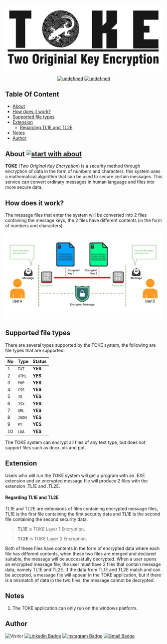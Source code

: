 !["Two Original Key Encryption"](./Documentation/LOGO%20PANJANG.png?raw=true "Two Original Key Encryption")

<p align="center">
    <a href="https://github.com/rahmatagungj/toke/releases/latest"><img alt="undefined" src="https://img.shields.io/github/v/release/rahmatagungj/toke.svg?style=popout"></a>
    <a href="https://github.com/rahmatagungj/toke/releases/download/v.1.3/TOKE.exe" target="_blank"><img alt="undefined" src="https://badgen.net/badge/Download/Windows/?color=blue&icon=windows&label"></a>
</p>

## Table Of Content
- [About](#about)
- [How does it work?](#how-does-it-work-)
- [Supported file types](#supported-file-types)
- [Extension](#extension)
    + [Regarding TL1E and TL2E](#regarding-tl1e-and-tl2e)
- [Notes](#notes)
- [Author](#author)

## About [![start with about](https://img.shields.io/badge/start%20with-about-brightgreen.svg?style=flat)](https://github.com/rahmatagungj/toke)
**TOKE** (*Two Original Key Encryption*) is a security method through encryption of data in the form of numbers and characters, this system uses a mathematical algorithm that can be used to secure certain messages. This service can convert ordinary messages in human language and files into more secure data.

## How does it work?
The message files that enter the system will be converted into 2 files containing the message keys, the 2 files have different contents (in the form of numbers and characters).

!["How TOKE System Works"](./Documentation/flow.jpg?raw=true "TOKE Algorithm Works")

## Supported file types
There are several types supported by the TOKE system, the following are file types that are supported:

No | Type | Status
--- | --- | ---
1 | `TXT` | **YES**
2 | `HTML` | **YES**
3 | `PHP` | **YES**
4 | `CSS` | **YES**
5 | `JS` | **YES**
6 | `JSX` | **YES**
7 | `XML` | **YES**
8 | `JSON` | **YES**
9 | `PY` | **YES**
10 | `LUA` | **YES**

The TOKE system can encrypt all files of any text type, but does not support files such as docx, xls and ppt.

## Extension
Users who will run the TOKE system will get a program with an .EXE extension and an encrypted message file will produce 2 files with the extension .TL1E and .TL2E.

#### Regarding TL1E and TL2E
TL1E and TL2E are extensions of files containing encrypted message files, TL1E is the first file containing the first security data and TL1E is the second file containing the second security data.

> **TL1E** is TOKE Layer 1 Encryption.

> **TL2E** is TOKE Layer 2 Encryption.

Both of these files have contents in the form of encrypted data where each file has different contents, when these two files are merged and declared suitable, the message will be successfully decrypted.
When a user opens an encrypted message file, the user must have 2 files that contain message data, namely TL1E and TL2E. If the data from TL1E and TL2E match and can be accepted, a message file will appear in the TOKE application, but if there is a mismatch of data in the two files, the message cannot be decrypted.

## Notes
1. The TOKE application can only run on the windows platform.

## Author
![Visitor](https://visitor-badge.laobi.icu/badge?page_id=rahmatagungj.toke) [![Linkedin Badge](https://img.shields.io/badge/-rahmatagungj-red?style=flat-square&logo=Linkedin&logoColor=white&link=https://www.linkedin.com/in/rahmatagungj/)](https://www.linkedin.com/in/rahmatagungj/) [![Instagram Badge](https://img.shields.io/badge/-rahmatagungj-purple?style=flat-square&logo=instagram&logoColor=white&link=https://instagram.com/rahmatagungj/)](https://instagram.com/rahmatagungj) [![Gmail Badge](https://img.shields.io/badge/-rahmatagungj@gmail.com-c14438?style=flat-square&logo=Gmail&logoColor=white&link=mailto:rahmatagungj@gmail.com)](mailto:rahmatagungj@gmail.com)
